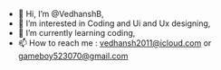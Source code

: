 - 👋 Hi, I’m @VedhanshB,
- 👀 I’m interested in Coding and Ui and Ux designing,
- 🌱 I’m currently learning coding,
- 📫 How to reach me : vedhansh2011@icloud.com or gameboy523070@gmail.com

<!---
VedhanshB/VedhanshB is a ✨ special ✨ repository because its `README.md` (this file) appears on your GitHub profile.
You can click the Preview link to take a look at your changes.
--->
